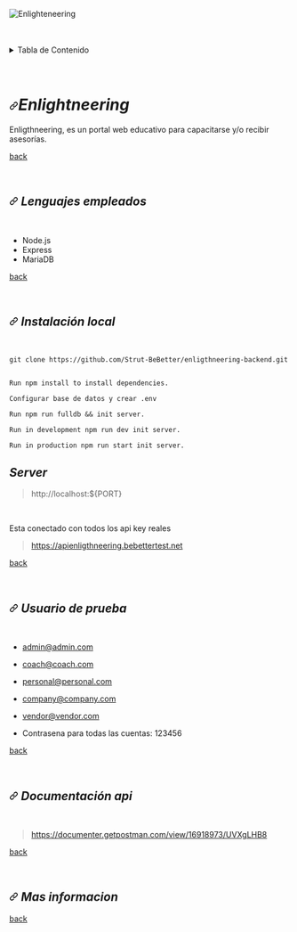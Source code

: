 ![Enlighteneering](https://www.devenli.bebettertest.net/assets/logo.png)

<br>
<br>
   <details>
  <summary href="#menu" id="menu">Tabla de Contenido</summary>
  <ul>
    <li class="content">
      <a href="#Simustream" class="content">¿Que es Enlighteneering?</a>
    </li>
    <li class="content">
      <a href="#Lenguajes-empleados" class="content">Lenguajes empleados</a>
    </li>
    <li class="content"><a href="#Local-Installation" class="content">Instalación local</a></li>
    <li class="content"><a href="#Link-de-prueba" class="content">Link de prueba</a></li>
    <li class="content"><a href="#Usuario-de-prueba" class="content">Usuarios de prueba</a></li>
    <li class="content"><a href="#Documentacion-api" class="content">Documentación api</a></li>
    <li class="content"><a href="#Mas-informacion" class="content">Mas información</a></li>
  </ul>
</details>
<br>
<br>

# <a id="Simustream" class="anchor" aria-hidden="true" href="#Simustream"><svg class="octicon octicon-link" viewBox="0 0 16 16" version="1.1" width="16" height="16" aria-hidden="true"><path fill-rule="evenodd" d="M7.775 3.275a.75.75 0 001.06 1.06l1.25-1.25a2 2 0 112.83 2.83l-2.5 2.5a2 2 0 01-2.83 0 .75.75 0 00-1.06 1.06 3.5 3.5 0 004.95 0l2.5-2.5a3.5 3.5 0 00-4.95-4.95l-1.25 1.25zm-4.69 9.64a2 2 0 010-2.83l2.5-2.5a2 2 0 012.83 0 .75.75 0 001.06-1.06 3.5 3.5 0 00-4.95 0l-2.5 2.5a3.5 3.5 0 004.95 4.95l1.25-1.25a.75.75 0 00-1.06-1.06l-1.25 1.25a2 2 0 01-2.83 0z"></path></svg></a>**_Enlightneering_**

Enligthneering, es un portal web educativo para capacitarse y/o recibir asesorías.   

<p class="back"><a href="#menu" class="back" >back</a></p>

<br>

## <a id="Lenguajes-empleados" class="anchor" aria-hidden="true" href="#Lenguajes-empleados"><svg class="octicon octicon-link" viewBox="0 0 16 16" version="1.1" width="16" height="16" aria-hidden="true"><path fill-rule="evenodd" d="M7.775 3.275a.75.75 0 001.06 1.06l1.25-1.25a2 2 0 112.83 2.83l-2.5 2.5a2 2 0 01-2.83 0 .75.75 0 00-1.06 1.06 3.5 3.5 0 004.95 0l2.5-2.5a3.5 3.5 0 00-4.95-4.95l-1.25 1.25zm-4.69 9.64a2 2 0 010-2.83l2.5-2.5a2 2 0 012.83 0 .75.75 0 001.06-1.06 3.5 3.5 0 00-4.95 0l-2.5 2.5a3.5 3.5 0 004.95 4.95l1.25-1.25a.75.75 0 00-1.06-1.06l-1.25 1.25a2 2 0 01-2.83 0z"></path></svg></a> **_Lenguajes empleados_**

<br>

* Node.js 
* Express      
* MariaDB   
      
<p class="back"><a href="#menu" class="back" >back</a></p>

<br>

## <a id="Local-Installation" class="anchor" aria-hidden="true" href="#Local-Installation"><svg class="octicon octicon-link" viewBox="0 0 16 16" version="1.1" width="16" height="16" aria-hidden="true"><path fill-rule="evenodd" d="M7.775 3.275a.75.75 0 001.06 1.06l1.25-1.25a2 2 0 112.83 2.83l-2.5 2.5a2 2 0 01-2.83 0 .75.75 0 00-1.06 1.06 3.5 3.5 0 004.95 0l2.5-2.5a3.5 3.5 0 00-4.95-4.95l-1.25 1.25zm-4.69 9.64a2 2 0 010-2.83l2.5-2.5a2 2 0 012.83 0 .75.75 0 001.06-1.06 3.5 3.5 0 00-4.95 0l-2.5 2.5a3.5 3.5 0 004.95 4.95l1.25-1.25a.75.75 0 00-1.06-1.06l-1.25 1.25a2 2 0 01-2.83 0z"></path></svg></a> **_Instalación local_** 

<br>

``` 
git clone https://github.com/Strut-BeBetter/enligthneering-backend.git


``` 
```
Run npm install to install dependencies.
```     
```
Configurar base de datos y crear .env
 ```
```
Run npm run fulldb && init server.
```
```
Run in development npm run dev init server.
```
```
Run in production npm run start init server.
```

   
  


   ## **_Server_** 

>http://localhost:${PORT}

<br>

 Esta conectado con todos los api key reales 

> https://apienligthneering.bebettertest.net 


<p class="back"><a href="#menu" class="back" >back</a></p>


<br>


## <a id="Usuario-de-prueba" class="anchor" aria-hidden="true" href="#Usuario-de-prueba"><svg class="octicon octicon-link" viewBox="0 0 16 16" version="1.1" width="16" height="16" aria-hidden="true"><path fill-rule="evenodd" d="M7.775 3.275a.75.75 0 001.06 1.06l1.25-1.25a2 2 0 112.83 2.83l-2.5 2.5a2 2 0 01-2.83 0 .75.75 0 00-1.06 1.06 3.5 3.5 0 004.95 0l2.5-2.5a3.5 3.5 0 00-4.95-4.95l-1.25 1.25zm-4.69 9.64a2 2 0 010-2.83l2.5-2.5a2 2 0 012.83 0 .75.75 0 001.06-1.06 3.5 3.5 0 00-4.95 0l-2.5 2.5a3.5 3.5 0 004.95 4.95l1.25-1.25a.75.75 0 00-1.06-1.06l-1.25 1.25a2 2 0 01-2.83 0z"></path></svg></a> **_Usuario de prueba_**
<br>

* admin@admin.com 
* coach@coach.com 
* personal@personal.com 
* company@company.com
*  vendor@vendor.com

* Contrasena para todas las cuentas: 123456


<p class="back"><a href="#menu" class="back" >back</a></p>


<br>


## <a id="Documentacion-api" class="anchor" aria-hidden="true" href="#Documentacion-api"><svg class="octicon octicon-link" viewBox="0 0 16 16" version="1.1" width="16" height="16" aria-hidden="true"><path fill-rule="evenodd" d="M7.775 3.275a.75.75 0 001.06 1.06l1.25-1.25a2 2 0 112.83 2.83l-2.5 2.5a2 2 0 01-2.83 0 .75.75 0 00-1.06 1.06 3.5 3.5 0 004.95 0l2.5-2.5a3.5 3.5 0 00-4.95-4.95l-1.25 1.25zm-4.69 9.64a2 2 0 010-2.83l2.5-2.5a2 2 0 012.83 0 .75.75 0 001.06-1.06 3.5 3.5 0 00-4.95 0l-2.5 2.5a3.5 3.5 0 004.95 4.95l1.25-1.25a.75.75 0 00-1.06-1.06l-1.25 1.25a2 2 0 01-2.83 0z"></path></svg></a> **_Documentación api_**

<br>

> https://documenter.getpostman.com/view/16918973/UVXgLHB8
<p class="back"><a href="#menu" class="back" >back</a></p>

<br>

## <a id="Mas-informacion" class="anchor" aria-hidden="true" href="#Mas-informacion"><svg class="octicon octicon-link" viewBox="0 0 16 16" version="1.1" width="16" height="16" aria-hidden="true"><path fill-rule="evenodd" d="M7.775 3.275a.75.75 0 001.06 1.06l1.25-1.25a2 2 0 112.83 2.83l-2.5 2.5a2 2 0 01-2.83 0 .75.75 0 00-1.06 1.06 3.5 3.5 0 004.95 0l2.5-2.5a3.5 3.5 0 00-4.95-4.95l-1.25 1.25zm-4.69 9.64a2 2 0 010-2.83l2.5-2.5a2 2 0 012.83 0 .75.75 0 001.06-1.06 3.5 3.5 0 00-4.95 0l-2.5 2.5a3.5 3.5 0 004.95 4.95l1.25-1.25a.75.75 0 00-1.06-1.06l-1.25 1.25a2 2 0 01-2.83 0z"></path></svg></a> **_Mas informacion_**

>

<p class="back"><a href="#menu" class="back" >back</a></p>

<br>
<path>
<STYLE type= text/css >

.content { color: #4B5D84;  ; font-size:110% ; text-decoration: none;}

.content :hover { color:black; font-size:110%; border-bottom: 2px, red; text-decoration: none;  border-right: 5px solid #4B5D84}  

.title {color:black; font-size:20px}

.back {color:#4B5D84; text-align:	right;}

.back :hover{color:black; text-decoration:none}

</STYLE>
</path>   

